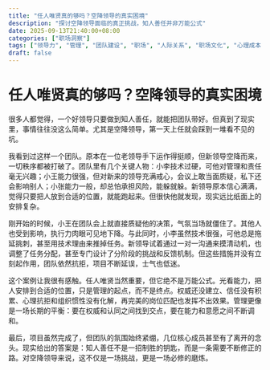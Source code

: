 ```yaml
---
title: "任人唯贤真的够吗？空降领导的真实困境"
description: "探讨空降领导面临的真正挑战，知人善任并非万能公式"
date: 2025-09-13T21:40:00+08:00
categories: ["职场洞察"]
tags: ["领导力", "管理", "团队建设", "职场", "人际关系", "职场文化", "心理成本", "沟通", "职业发展", "职场关系"]
draft: false
---
```


# 任人唯贤真的够吗？空降领导的真实困境

很多人都觉得，一个好领导只要做到知人善任，就能把团队带好。但真到了现实里，事情往往没这么简单。尤其是空降领导，第一天上任就会踩到一堆看不见的坑。

我看到过这样一个团队。原本在一位老领导手下运作得挺顺，但新领导空降而来，一切秩序都被打破了。团队里有几个关键人物：小李技术过硬，可他对管理和责任毫无兴趣；小王能力很强，但对新来的领导充满戒心，会议上敢当面质疑，私下还会影响别人；小张能力一般，却总怕承担风险，能躲就躲。新领导原本信心满满，觉得只要把人放到合适的位置，就能跑起来。但很快他就发现，现实远比纸面上的安排复杂。

刚开始的时候，小王在团队会上就直接质疑他的决策，气氛当场就僵住了。其他人也受到影响，执行力肉眼可见地下降。与此同时，小李虽然技术很强，可他总是拖延挑刺，甚至用技术理由来推掉任务。新领导试着通过一对一沟通来摸清动机，也调整了任务分配，甚至专门设计了分阶段的挑战和反馈机制。但这些措施并没有立刻起作用，团队依然抗拒，项目不断延误，士气也低迷。

这个案例让我很有感触。任人唯贤当然重要，但它绝不是万能公式。光看能力，把人安排到合适的位置，只是管理的起点，而不是终点。权威还没建立、信任没有积累、心理抗拒和组织惯性没有化解，再完美的岗位匹配也发挥不出效果。管理更像是一场长期的平衡：要在权威和认同之间找到交点，要在能力和意愿之间不断调和。

最后，项目虽然完成了，但团队的氛围始终紧绷，几位核心成员甚至有了离开的念头。现实给出的答案是：知人善任不是一招制胜的钥匙，而是一条需要不断修正的路。对空降领导来说，这不仅是一场挑战，更是一场必修的磨炼。